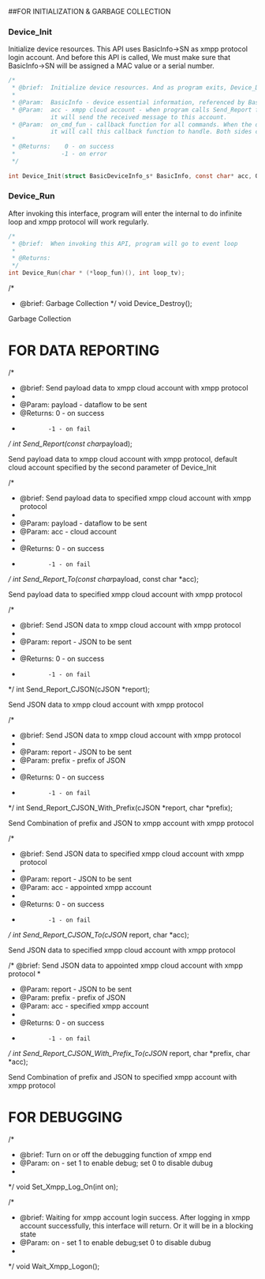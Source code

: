 ##FOR INITIALIZATION & GARBAGE COLLECTION

### Device_Init

Initialize device resources. This API uses BasicInfo->SN as xmpp protocol login account. And before this API is called, We must make sure that BasicInfo->SN will be assigned a MAC value or a serial number.
```C
/* 
 * @brief:	Initialize device resources. And as program exits, Device_Destory will be called to recycle resources.
 *
 * @Param:	BasicInfo - device essential information, referenced by BasicDeviceInfo_s struct definition.
 * @Param:	acc - xmpp cloud account - when program calls Send_Report function,
 			it will send the received message to this account.
 * @Param:	on_cmd_fun - callback function for all commands. When the device receives the command from management end,
 			it will call this callback function to handle. Both sides can arrange command format following JSON.
 *
 * @Returns:	0 - on success
 *             -1 - on error
 */
 
int Device_Init(struct BasicDeviceInfo_s* BasicInfo, const char* acc, ON_CMD_FUNC on_cmd_fun);

```
### Device_Run
After invoking this interface, program will enter the internal to do infinite loop and xmpp protocol will work regularly.
```C
/* 
 * @brief:	When invoking this API, program will go to event loop
 *
 * @Returns:
 */
int Device_Run(char * (*loop_fun)(), int loop_tv);
```


/*
 * @brief:	Garbage Collection
 */
void Device_Destroy();

Garbage Collection



FOR DATA REPORTING
==================

/*
 * @brief:	Send payload data to xmpp cloud account with xmpp protocol
 *
 * @Param:	payload	- dataflow to be sent 
 * @Returns:	0 - on success
 *             -1 - on fail
 */
int Send_Report(const char*payload);

Send payload data to xmpp cloud account with xmpp protocol, default cloud account specified by the second parameter of Device_Init


/*
 * @brief:	Send payload data to specified xmpp cloud account with xmpp protocol
 *
 * @Param:	payload	- dataflow to be sent 
 * @Param:	acc		- cloud account
 *
 * @Returns:	0	- on success
 *             -1 - on fail
 */
int Send_Report_To(const char*payload, const char *acc);

Send payload data to specified xmpp cloud account with xmpp protocol


/*
 * @brief:	Send JSON data to xmpp cloud account with xmpp protocol
 *
 * @Param:	report	- JSON to be sent
 *
 * @Returns:	0	- on success
 *             -1 - on fail
 */
int Send_Report_CJSON(cJSON *report);

Send JSON data to xmpp cloud account with xmpp protocol


/*
 * @brief:	Send JSON data to xmpp cloud account with xmpp protocol
 *
 * @Param:	report	- JSON to be sent
 * @Param:	prefix	- prefix of JSON
 *
 * @Returns:	0  - on success
 *             -1 - on fail
 */
int Send_Report_CJSON_With_Prefix(cJSON *report, char *prefix);

Send Combination of prefix and JSON to xmpp account with xmpp protocol
 

/*
 * @brief:	Send JSON data to specified xmpp cloud account with xmpp protocol
 *
 * @Param:	report	- JSON to be sent
 * @Param:	acc	- appointed xmpp account 
 *
 * @Returns:	0	- on success
 *             -1 - on fail
 */
int Send_Report_CJSON_To(cJSON* report, char *acc);

Send JSON data to specified xmpp cloud account with xmpp protocol
 


/* @brief:	Send JSON data to appointed xmpp cloud account with xmpp protocol
 *
 * @Param:	report	- JSON to be sent
 * @Param:	prefix	- prefix of JSON
 * @Param:	acc	- specified xmpp account  
 *
 * @Returns:	0 - on success
 *             -1 - on fail
 */
int Send_Report_CJSON_With_Prefix_To(cJSON* report, char *prefix, char *acc);

Send Combination of prefix and JSON to specified xmpp account with xmpp protocol



FOR DEBUGGING
=============

/*
 * @brief:	Turn on or off the debugging function of xmpp end
 * @Param:	on - set 1 to enable debug; set 0 to disable dubug
 * 
 */
void Set_Xmpp_Log_On(int on);
 
 
/*
 * @brief:	Waiting for xmpp account login success. After logging in xmpp account successfully, this interface will return. Or it will be in a blocking state
 * @Param:	on	- set 1 to enable debug;set 0 to disable dubug
 * 
 */
void Wait_Xmpp_Logon();
